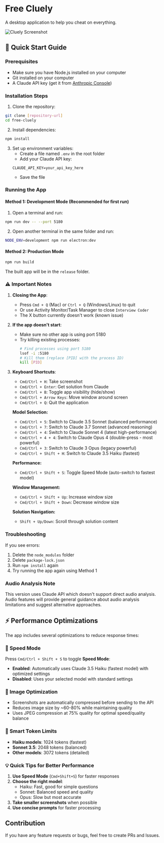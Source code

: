 # Free Cluely

A desktop application to help you cheat on everything. 

![Cluely Screenshot](image.png)

## 🚀 Quick Start Guide

### Prerequisites
- Make sure you have Node.js installed on your computer
- Git installed on your computer
- A Claude API key (get it from [Anthropic Console](https://console.anthropic.com/))

### Installation Steps

1. Clone the repository:
```bash
git clone [repository-url]
cd free-cluely
```

2. Install dependencies:
```bash
npm install
```

3. Set up environment variables:
   - Create a file named `.env` in the root folder
   - Add your Claude API key:
   ```
   CLAUDE_API_KEY=your_api_key_here
   ```
   - Save the file

### Running the App

#### Method 1: Development Mode (Recommended for first run)
1. Open a terminal and run:
```bash
npm run dev -- --port 5180
```

2. Open another terminal in the same folder and run:
```bash
NODE_ENV=development npm run electron:dev
```

#### Method 2: Production Mode
```bash
npm run build
```
The built app will be in the `release` folder.

### ⚠️ Important Notes

1. **Closing the App**: 
   - Press `Cmd + Q` (Mac) or `Ctrl + Q` (Windows/Linux) to quit
   - Or use Activity Monitor/Task Manager to close `Interview Coder`
   - The X button currently doesn't work (known issue)

2. **If the app doesn't start**:
   - Make sure no other app is using port 5180
   - Try killing existing processes:
     ```bash
     # Find processes using port 5180
     lsof -i :5180
     # Kill them (replace [PID] with the process ID)
     kill [PID]
     ```

3. **Keyboard Shortcuts**:
   * `Cmd/Ctrl + H`: Take screenshot
   * `Cmd/Ctrl + Enter`: Get solution from Claude
   * `Cmd/Ctrl + B`: Toggle app visibility (hide/show)
   * `Cmd/Ctrl + Arrow Keys`: Move window around screen
   * `Cmd/Ctrl + Q`: Quit the application
   
   **Model Selection:**
   * `Cmd/Ctrl + 5`: Switch to Claude 3.5 Sonnet (balanced performance)
   * `Cmd/Ctrl + 7`: Switch to Claude 3.7 Sonnet (advanced reasoning)
   * `Cmd/Ctrl + 4`: Switch to Claude Sonnet 4 (latest high-performance)
   * `Cmd/Ctrl + 4 + 4`: Switch to Claude Opus 4 (double-press - most powerful)
   * `Cmd/Ctrl + 3`: Switch to Claude 3 Opus (legacy powerful)
   * `Cmd/Ctrl + Shift + H`: Switch to Claude 3.5 Haiku (fastest)
   
   **Performance:**
   * `Cmd/Ctrl + Shift + S`: Toggle Speed Mode (auto-switch to fastest model)
   
   **Window Management:**
   * `Cmd/Ctrl + Shift + Up`: Increase window size
   * `Cmd/Ctrl + Shift + Down`: Decrease window size
   
   **Solution Navigation:**
   * `Shift + Up/Down`: Scroll through solution content

### Troubleshooting

If you see errors:
1. Delete the `node_modules` folder
2. Delete `package-lock.json`
3. Run `npm install` again
4. Try running the app again using Method 1

### Audio Analysis Note

This version uses Claude API which doesn't support direct audio analysis. Audio features will provide general guidance about audio analysis limitations and suggest alternative approaches.

## ⚡ Performance Optimizations

The app includes several optimizations to reduce response times:

### 🚀 Speed Mode
Press `Cmd/Ctrl + Shift + S` to toggle **Speed Mode**:
- **Enabled**: Automatically uses Claude 3.5 Haiku (fastest model) with optimized settings
- **Disabled**: Uses your selected model with standard settings

### 📸 Image Optimization
- Screenshots are automatically compressed before sending to the API
- Reduces image size by ~60-80% while maintaining quality
- Uses JPEG compression at 75% quality for optimal speed/quality balance

### 🎯 Smart Token Limits
- **Haiku models**: 1024 tokens (fastest)
- **Sonnet 3.5**: 2048 tokens (balanced)
- **Other models**: 3072 tokens (detailed)

### 💡 Quick Tips for Better Performance
1. **Use Speed Mode** (`Cmd+Shift+S`) for faster responses
2. **Choose the right model**:
   - Haiku: Fast, good for simple questions
   - Sonnet: Balanced speed and quality
   - Opus: Slow but most accurate
3. **Take smaller screenshots** when possible
4. **Use concise prompts** for faster processing

## Contribution

If you have any feature requests or bugs, feel free to create PRs and Issues.
